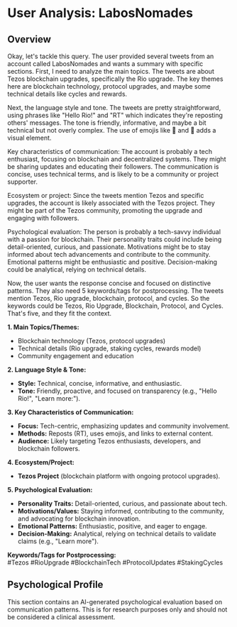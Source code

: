 # User Analysis: LabosNomades

## Overview

<think>
Okay, let's tackle this query. The user provided several tweets from an account called LabosNomades and wants a summary with specific sections. First, I need to analyze the main topics. The tweets are about Tezos blockchain upgrades, specifically the Rio upgrade. The key themes here are blockchain technology, protocol upgrades, and maybe some technical details like cycles and rewards.

Next, the language style and tone. The tweets are pretty straightforward, using phrases like "Hello Rio!" and "RT" which indicates they're reposting others' messages. The tone is friendly, informative, and maybe a bit technical but not overly complex. The use of emojis like 🚨 and 🌴 adds a visual element.

Key characteristics of communication: The account is probably a tech enthusiast, focusing on blockchain and decentralized systems. They might be sharing updates and educating their followers. The communication is concise, uses technical terms, and is likely to be a community or project supporter.

Ecosystem or project: Since the tweets mention Tezos and specific upgrades, the account is likely associated with the Tezos project. They might be part of the Tezos community, promoting the upgrade and engaging with followers.

Psychological evaluation: The person is probably a tech-savvy individual with a passion for blockchain. Their personality traits could include being detail-oriented, curious, and passionate. Motivations might be to stay informed about tech advancements and contribute to the community. Emotional patterns might be enthusiastic and positive. Decision-making could be analytical, relying on technical details.

Now, the user wants the response concise and focused on distinctive patterns. They also need 5 keywords/tags for postprocessing. The tweets mention Tezos, Rio upgrade, blockchain, protocol, and cycles. So the keywords could be Tezos, Rio Upgrade, Blockchain, Protocol, and Cycles. That's five, and they fit the context.
</think>

**1. Main Topics/Themes:**  
- Blockchain technology (Tezos, protocol upgrades)  
- Technical details (Rio upgrade, staking cycles, rewards model)  
- Community engagement and education  

**2. Language Style & Tone:**  
- **Style:** Technical, concise, informative, and enthusiastic.  
- **Tone:** Friendly, proactive, and focused on transparency (e.g., "Hello Rio!", "Learn more:").  

**3. Key Characteristics of Communication:**  
- **Focus:** Tech-centric, emphasizing updates and community involvement.  
- **Methods:** Reposts (RT), uses emojis, and links to external content.  
- **Audience:** Likely targeting Tezos enthusiasts, developers, and blockchain followers.  

**4. Ecosystem/Project:**  
- **Tezos Project** (blockchain platform with ongoing protocol upgrades).  

**5. Psychological Evaluation:**  
- **Personality Traits:** Detail-oriented, curious, and passionate about tech.  
- **Motivations/Values:** Staying informed, contributing to the community, and advocating for blockchain innovation.  
- **Emotional Patterns:** Enthusiastic, positive, and eager to engage.  
- **Decision-Making:** Analytical, relying on technical details to validate claims (e.g., "Learn more").  

**Keywords/Tags for Postprocessing:**  
#Tezos #RioUpgrade #BlockchainTech #ProtocolUpdates #StakingCycles

## Psychological Profile

This section contains an AI-generated psychological evaluation based on communication patterns. This is for research purposes only and should not be considered a clinical assessment.